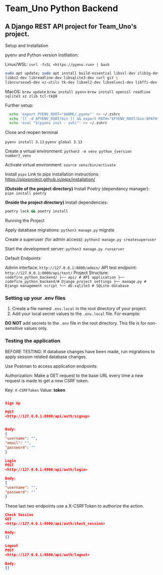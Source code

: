 # Team_Uno Python Backend

## A Django REST API project for Team_Uno's project.

Setup and Installation

pyenv and Python version instllation:

Linux/WSL:
`curl -fsSL <https://pyenv.run> | bash`

```bash
sudo apt update; sudo apt install build-essential libssl-dev zlib1g-dev \
libbz2-dev libreadline-dev libsqlite3-dev curl git \
libncursesw5-dev xz-utils tk-dev libxml2-dev libxmlsec1-dev libffi-dev liblzma-dev
```

MacOS:
`brew update`
`brew install pyenv`
`brew install openssl readline sqlite3 xz zlib tcl-tk@8`


Further setup:

```Bash
  echo 'export PYENV_ROOT="$HOME/.pyenv"' >> ~/.zshrc
  echo '[[ -d $PYENV_ROOT/bin ]] && export PATH="$PYENV_ROOT/bin:$PATH"' >> ~/.zshrc
  echo 'eval "$(pyenv init - zsh)"' >> ~/.zshrc
  ```
Close and reopen terminal

`pyenv install 3.13`
`pyenv global 3.13`

Create a virtual environment: `python3 -m venv python_{version number}_venv`

Activate virtual environment: `source venv/bin/activate`

Install `pipx`
Link to pipx installation instructions: https://pipxproject.github.io/pipx/installation/

**(Outside of the project directory)**
Install Poetry (dependancy manager): `pipx install poetry`

**(Inside the project directory)**
Install dependencies:

```bash
poetry lock && poetry install
```

Running the Project

Apply database migrations: `python3 manage.py` migrate

Create a superuser (for admin access): `python3 manage.py createsuperuser`

Start the development server: `python3 manage.py runserver`

Default Endpoints

Admin interface: `http://127.0.0.1:8000/admin/`
API test endpoint: `http://127.0.0.1:8000/api/test/`
Project Structure: `codefire_python_backend/ ├── api/ # API application ├── codefire_python_backend/# Django project settings ├── manage.py # Django management script └── db.sqlite3 # SQLite database`

### Setting up your .env files

1. Create a file named `.env.local` in the root directory of your project.
2. Add your local secret values to the `.env.local` file. For example:

**DO NOT** add secrets to the `.env` file in the root directory. This file is for non-sensitive values only.

### Testing the application

BEFORE TESTING:
If database changes have been made, run migrations to apply session related database changes.

Use Postman to access application endpoints:

Authorization:
Make a GET request to the base URL every time a new request is made to get a new CSRF token.

Key: `X-CSRFToken`
Value: **token**

```JSON

Sign Up

POST
<http://127.0.0.1:8000/api/auth/signup>


Body:
{
"username": "",
"email": "",
"password": ""
}

Login
POST
<http://127.0.0.1:8000/api/auth/login>

Body:
{
"username": "",
"password": ""
}
```

These last two endpoints use a X-CSRFToken to authorize the action.

```JSON
Check Session
GET
<http://127.0.0.1:8000/api/auth/check_session>

Body:
{}

Logout
POST
<http://127.0.0.1:8000/api/auth/logout>

Body:
{}
```